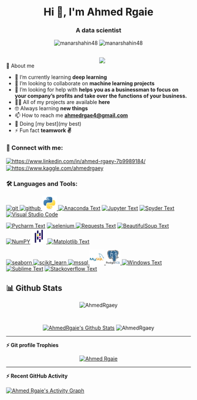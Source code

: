 <h1 align="center">Hi 👋, I'm Ahmed Rgaie</h1>
<h3 align="center">A data scientist</h3>

<p align="center"> <img src="https://komarev.com/ghpvc/?username=manarshahin48&label=Profile%20views&color=0e75b6&style=flat" alt="manarshahin48" />
		   <img src="https://img.shields.io/github/followers/manarshahin48?label=Followers" alt="manarshahin48" />
</p>
<br>
<img align="right" src="https://user-images.githubusercontent.com/63050133/156676671-d5b2e362-97d4-4404-9447-dd71ddfea82f.gif" width = 250px/>

📖 About me
 - 🌱 I’m currently learning **deep learning**
 - 👯 I’m looking to collaborate on **machine learning projects**
 - 🤝 I’m looking for help with **helps you as a businessman to focus on your company’s profits and take over the functions of your business.**
 - 👨‍💻 All of my projects are available **here**
 - 🤓 Always learning **new things**
 - 📫 How to reach me **ahmedrgae4@gmail.com**
 - 🐼 Doing [my best](my best)
 - ⚡ Fun fact **teamwork ✌️**

<h3 align="left"> 📩 Connect with me:</h3>
<p align="left">
<a href="https://www.linkedin.com/in/ahmed-rgaie/" target="blank"><img align="center" src="https://raw.githubusercontent.com/rahuldkjain/github-profile-readme-generator/master/src/images/icons/Social/linked-in-alt.svg" alt="https://www.linkedin.com/in/ahmed-rgaey-7b9989184/" height="30" width="40" /></a>
<a href="https://kaggle.com/https://www.kaggle.com/ahmedrgaey" target="blank"><img align="center" src="https://raw.githubusercontent.com/rahuldkjain/github-profile-readme-generator/master/src/images/icons/Social/kaggle.svg" alt="https://www.kaggle.com/ahmedrgaey" height="30" width="40" /></a>
</p>

<h3 align="left"> 🛠 Languages and Tools:</h3>
<p align="left"> 
<a href="https://git-scm.com/" target="_blank" rel="noreferrer"> <img src="https://www.vectorlogo.zone/logos/git-scm/git-scm-icon.svg" alt="git" width="40" height="40"/> </a>
<a href="https://github.com/" target="_blank" rel="noreferrer"> <img src="https://cdn-icons-png.flaticon.com/512/25/25231.png" alt="github" width="40" height="40"/> </a>
<a href="https://www.python.org" target="_blank" rel="noreferrer"> <img src="https://raw.githubusercontent.com/devicons/devicon/master/icons/python/python-original.svg" alt="python" width="40" height="40"/> </a>
<a href="https://www.anaconda.com/" title="Anaconda"><img src="https://upload.wikimedia.org/wikipedia/en/thumb/c/cd/Anaconda_Logo.png/120px-Anaconda_Logo.png" alt="Anaconda Text" width="40px" height="40px"></a>
<a href="https://jupyter.org/" title="Jupyter"><img src="https://upload.wikimedia.org/wikipedia/commons/thumb/3/38/Jupyter_logo.svg/103px-Jupyter_logo.svg.png?20190118024747" alt="Jupyter Text" width="40px" height="40px"></a>
<a href="https://www.spyder-ide.org/" title="Spyder"><img src="https://www.spyder-ide.org//static/images/spyder_logo.png?h=7f1693dc" alt="Spyder Text" width="40px" height="40px"></a>
<a href="https://code.visualstudio.com/" title="Visual Studio Code"><img src="https://github.com/get-icon/geticon/raw/master/icons/visual-studio-code.svg" alt="Visual Studio Code" width="40px" height="40px"></a>

<a href="https://www.jetbrains.com/pycharm/" title="Pycharm"><img src="https://uxwing.com/wp-content/themes/uxwing/download/brands-and-social-media/pycharm-icon.svg" alt="Pycharm Text" width="40px" height="40px"></a>
<a href="https://www.selenium.dev/" target="_blank" rel="noreferrer"> <img src="https://raw.githubusercontent.com/detain/svg-logos/780f25886640cef088af994181646db2f6b1a3f8/svg/selenium-logo.svg" alt="selenium" width="40" height="40"/> </a> 
<a href="https://requests.readthedocs.io/en/latest/" title="Requests"><img src="https://requests.readthedocs.io/en/latest/_static/requests-sidebar.png" alt="Requests Text" width="40px" height="40px"></a>
<a href="https://www.crummy.com/software/BeautifulSoup/bs4/doc/" title="BeautifulSoup"><img src="https://cdn-ak.f.st-hatena.com/images/fotolife/m/mitsu3204/20180824/20180824013430.jpg" alt="BeautifulSoup Text" width="40px" height="40px"></a>
<a href="https://numpy.org/" title="NumPY"><img src="https://github.com/get-icon/geticon/raw/master/icons/numpy-icon.svg" alt="NumPY" width="40px" height="40px"></a>
<a href="https://pandas.pydata.org/" target="_blank" rel="noreferrer"> <img src="https://raw.githubusercontent.com/devicons/devicon/2ae2a900d2f041da66e950e4d48052658d850630/icons/pandas/pandas-original.svg" alt="pandas" width="40" height="40"/> </a>
<a href="https://matplotlib.org/" title="Matplotlib"><img src="https://upload.wikimedia.org/wikipedia/commons/thumb/0/01/Created_with_Matplotlib-logo.svg/120px-Created_with_Matplotlib-logo.svg.png?20150219130408" alt="Matplotlib Text" width="40px" height="40px"></a>

<a href="https://seaborn.pydata.org/" target="_blank" rel="noreferrer"> <img src="https://seaborn.pydata.org/_images/logo-mark-lightbg.svg" alt="seaborn" width="40" height="40"/> </a>
<a href="https://scikit-learn.org/" target="_blank" rel="noreferrer"> <img src="https://upload.wikimedia.org/wikipedia/commons/0/05/Scikit_learn_logo_small.svg" alt="scikit_learn" width="40" height="40"/> </a>
<a href="https://www.microsoft.com/en-us/sql-server" target="_blank" rel="noreferrer"> <img src="https://www.svgrepo.com/show/303229/microsoft-sql-server-logo.svg" alt="mssql" width="40" height="40"/> </a>
<a href="https://www.mysql.com/" target="_blank" rel="noreferrer"> <img src="https://raw.githubusercontent.com/devicons/devicon/master/icons/mysql/mysql-original-wordmark.svg" alt="mysql" width="40" height="40"/> </a>
<a href="https://www.postgresql.org" target="_blank" rel="noreferrer"> <img src="https://raw.githubusercontent.com/devicons/devicon/master/icons/postgresql/postgresql-original-wordmark.svg" alt="postgresql" width="40" height="40"/> </a>
<a href="https://www.microsoft.com/en-us/software-download/windows10" title="Windows"><img src="https://cdn-icons-png.flaticon.com/128/2504/2504927.png" alt="Windows Text" width="40px" height="40px"></a>
<a href="https://www.sublimetext.com/" title="Sublime Text"><img src="https://github.com/get-icon/geticon/raw/master/icons/sublime-text.svg" alt="Sublime Text" width="40px" height="40px"></a>
<a href="https://stackoverflow.com/" title="Stackoverflow"><img src="https://cdn-icons-png.flaticon.com/128/2111/2111628.png" alt="Stackoverflow Text" width="40px" height="40px"></a>
</p>

## 📊 Github Stats
<p align="center"><img src="https://github-readme-streak-stats.herokuapp.com/?user=AhmedRgaey&theme=tokyonight_duo" alt="AhmedRgaey" /></p>
  <br/>
  <p align="center">
    <a href="https://github.com/anuraghazra/github-readme-stats">
	          <img alt="AhmedRgaie's Github Stats" src="https://github-readme-stats.vercel.app/api?username=AhmedRgaey&show_icons=true&count_private=true&locale=en&theme=tokyonight&layout=compact" height="230px"/></a>
	  <img src="https://github-readme-stats.vercel.app/api/top-langs?username=AhmedRgaey&langs_count=10&show_icons=true&locale=en&theme=tokyonight" alt="AhmedRgaey" height="230px"/>	
<br/>
	
  ----
<summary><b>⚡ Git profile Trophies</b></summary>

<p align="center"> <a href="https://github.com/ryo-ma/github-profile-trophy"><img src="https://github-profile-trophy.vercel.app/?username=AhmedRgaey&layout=compact&theme=algolia" alt="Ahmed Rgaie" /></a> </p>

----

  <summary><b>⚡ Recent GitHub Activity</b></summary>
  <br/>
   <a href="https://github.com/AhmedRgaey"><img alt="Ahmed Rgaie's Activity Graph" src="https://activity-graph.herokuapp.com/graph?username=AhmedRgaey&custom_title=Ahmed%20Rgaie%27s%20Contribution%20Graph&theme=react-dark" /></a>
  <br/>

<br/>
